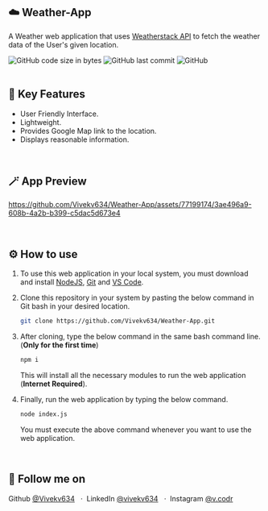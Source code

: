 ## ☁️ Weather-App
A Weather web application that uses [Weatherstack API](https://weatherstack.com) to fetch the weather data of the User's given location.

![GitHub code size in bytes](https://img.shields.io/github/languages/code-size/vivekv634/Weather-App?style=for-the-badge)
![GitHub last commit](https://img.shields.io/github/last-commit/vivekv634/Weather-App?style=for-the-badge)
![GitHub](https://img.shields.io/github/license/vivekv634/Weather-App?style=for-the-badge)
<br>
<br>

## 🌱 Key Features
* User Friendly Interface.
* Lightweight.
* Provides Google Map link to the location.
*  Displays reasonable information.
<br>

## 🪄 App Preview
https://github.com/Vivekv634/Weather-App/assets/77199174/3ae496a9-608b-4a2b-b399-c5dac5d673e4

<br>

## ⚙️ How to use
1. To use this web application in your local system, you must download and install [NodeJS](https://nodejs.org/en/download), [Git](https://git-scm.com/) and [VS Code](https://code.visualstudio.com/download).
2. Clone this repository in your system by pasting the below command in Git bash in your desired location.

    ```bash
    git clone https://github.com/Vivekv634/Weather-App.git
    ```
3. After cloning, type the below command in the same bash command line. (**Only for the first time**)
   
   ```bash
   npm i
   ```
   This will install all the necessary modules to run the web application (**Internet Required**).
4. Finally, run the web application by typing the below command.
   
   ```bash
   node index.js
   ```
   You must execute the above command whenever you want to use the web application.
<br>

## 🤝 Follow me on
Github [@Vivekv634](https://github.com/Vivekv634) &nbsp; &middot;&nbsp;
LinkedIn [@vivekv634](https://www.linkedin.com/in/vivekv634/) &nbsp; &middot;&nbsp;
Instagram [@v.codr](https://www.instagram.com/v.codr/)
